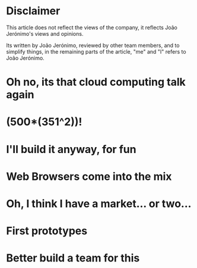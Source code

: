 # Disclaimer

This article does not reflect the views of the company, it reflects João Jerónimo's views and opinions.

Its written by João Jerónimo, reviewed by other team members, and to simplify things, in the remaining parts of the article, "me" and "I" refers to João Jerónimo.

# Oh no, its that cloud computing talk again

# (500*(351^2))!

# I'll build it anyway, for fun

# Web Browsers come into the mix

# Oh, I think I have a market... or two...

# First prototypes

# Better build a team for this

